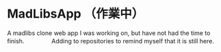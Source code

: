 # MadLibsApp （作業中）

A madlibs clone web app I was working on, but have not had the time to finish.　　
　　
Adding to repositories to remind myself that it is still here. 
